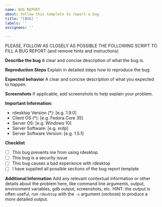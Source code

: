 ```yaml
---
name: BUG REPORT
about: Follow this template to report a bug
title: "[BUG] "
labels: ''
assignees: ''

---
```


PLEASE, FOLLOW AS CLOSELY AS POSSIBLE THE FOLLOWING SCRIPT TO FILL A BUG REPORT (and remove hints and instructions)

**Describe the bug**
A clear and concise description of what the bug is.

**Reproduction Steps**
Explain in detailed steps how to reproduce the bug

**Expected behavior**
A clear and concise description of what you expected to happen.

**Screenshots**
If applicable, add screenshots to help explain your problem.

**Important Information:**
 - rdesktop Version (*): [e.g. 1.9.0]
 - Client OS (*): [e.g. Fedora Core 35]
 - Server OS: [e.g. Windows 10]
 - Server Software: [e.g. xrdp]
 - Server Software Version: [e.g. 1.5.1]

**Checklist**
- [ ] This bug prevents me from using rdesktop
- [ ] This bug is a security issue
- [ ] This bug causes a bad experience with rdesktop
- [ ] I have supplied all possible sections of the bug report template

**Additional Information**
Add any relevant contextual  information or other details about the problem here, like command line arguments, output, environment variables, gdb output, screenshots, etc. 
HINT: the output is often useful, run `rdesktop` with the `-v` argument (verbose) to produce a more detailed output.
